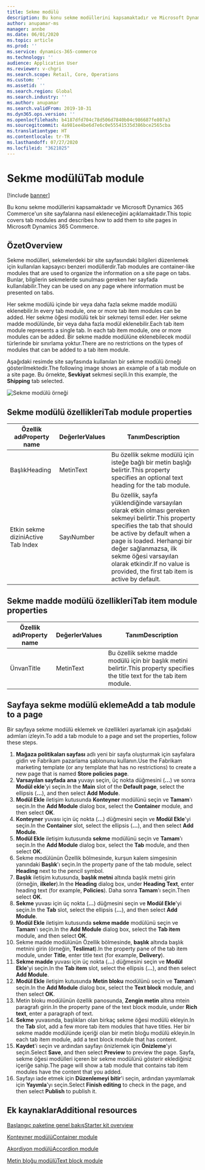 ```yaml
---
title: Sekme modülü
description: Bu konu sekme modüllerini kapsamaktadır ve Microsoft Dynamics 365 Commerce'un site sayfalarına nasıl ekleneceğini açıklamaktadır.
author: anupamar-ms
manager: annbe
ms.date: 06/01/2020
ms.topic: article
ms.prod: ''
ms.service: dynamics-365-commerce
ms.technology: ''
audience: Application User
ms.reviewer: v-chgri
ms.search.scope: Retail, Core, Operations
ms.custom: ''
ms.assetid: ''
ms.search.region: Global
ms.search.industry: ''
ms.author: anupamar
ms.search.validFrom: 2019-10-31
ms.dyn365.ops.version: ''
ms.openlocfilehash: b4187dfd704c78d506d7840b04c986687fe807a3
ms.sourcegitcommit: 4a981ee4be6d7e6c0e55541535d386bce2565cba
ms.translationtype: HT
ms.contentlocale: tr-TR
ms.lasthandoff: 07/27/2020
ms.locfileid: "3621025"
---
```

# <a name="tab-module"></a><span data-ttu-id="3cded-103">Sekme modülü</span><span class="sxs-lookup"><span data-stu-id="3cded-103">Tab module</span></span>

[!include [banner](includes/banner.md)]

<span data-ttu-id="3cded-104">Bu konu sekme modüllerini kapsamaktadır ve Microsoft Dynamics 365 Commerce'un site sayfalarına nasıl ekleneceğini açıklamaktadır.</span><span class="sxs-lookup"><span data-stu-id="3cded-104">This topic covers tab modules and describes how to add them to site pages in Microsoft Dynamics 365 Commerce.</span></span>

## <a name="overview"></a><span data-ttu-id="3cded-105">Özet</span><span class="sxs-lookup"><span data-stu-id="3cded-105">Overview</span></span>

<span data-ttu-id="3cded-106">Sekme modülleri, sekmelerdeki bir site sayfasındaki bilgileri düzenlemek için kullanılan kapsayıcı benzeri modüllerdir.</span><span class="sxs-lookup"><span data-stu-id="3cded-106">Tab modules are container-like modules that are used to organize the information on a site page on tabs.</span></span> <span data-ttu-id="3cded-107">Bunlar, bilgilerin sekmelerde sunulması gereken her sayfada kullanılabilir.</span><span class="sxs-lookup"><span data-stu-id="3cded-107">They can be used on any page where information must be presented on tabs.</span></span>

<span data-ttu-id="3cded-108">Her sekme modülü içinde bir veya daha fazla sekme madde modülü eklenebilir.</span><span class="sxs-lookup"><span data-stu-id="3cded-108">In every tab module, one or more tab item modules can be added.</span></span> <span data-ttu-id="3cded-109">Her sekme öğesi modülü tek bir sekmeyi temsil eder. Her sekme madde modülünde, bir veya daha fazla modül eklenebilir.</span><span class="sxs-lookup"><span data-stu-id="3cded-109">Each tab item module represents a single tab. In each tab item module, one or more modules can be added.</span></span> <span data-ttu-id="3cded-110">Bir sekme madde modülüne eklenebilecek modül türlerinde bir sınırlama yoktur.</span><span class="sxs-lookup"><span data-stu-id="3cded-110">There are no restrictions on the types of modules that can be added to a tab item module.</span></span>

<span data-ttu-id="3cded-111">Aşağıdaki resimde site sayfasında kullanılan bir sekme modülü örneği gösterilmektedir.</span><span class="sxs-lookup"><span data-stu-id="3cded-111">The following image shows an example of a tab module on a site page.</span></span> <span data-ttu-id="3cded-112">Bu örnekte, **Sevkiyat** sekmesi seçili.</span><span class="sxs-lookup"><span data-stu-id="3cded-112">In this example, the **Shipping** tab selected.</span></span>

![Sekme modülü örneği](./media/ecommerce-tab.PNG)

## <a name="tab-module-properties"></a><span data-ttu-id="3cded-114">Sekme modülü özellikleri</span><span class="sxs-lookup"><span data-stu-id="3cded-114">Tab module properties</span></span>

| <span data-ttu-id="3cded-115">Özellik adı</span><span class="sxs-lookup"><span data-stu-id="3cded-115">Property name</span></span> | <span data-ttu-id="3cded-116">Değerler</span><span class="sxs-lookup"><span data-stu-id="3cded-116">Values</span></span> | <span data-ttu-id="3cded-117">Tanım</span><span class="sxs-lookup"><span data-stu-id="3cded-117">Description</span></span> |
|---------------|--------|-------------|
| <span data-ttu-id="3cded-118">Başlık</span><span class="sxs-lookup"><span data-stu-id="3cded-118">Heading</span></span> | <span data-ttu-id="3cded-119">Metin</span><span class="sxs-lookup"><span data-stu-id="3cded-119">Text</span></span> | <span data-ttu-id="3cded-120">Bu özellik sekme modülü için isteğe bağlı bir metin başlığı belirtir.</span><span class="sxs-lookup"><span data-stu-id="3cded-120">This property specifies an optional text heading for the tab module.</span></span> |
| <span data-ttu-id="3cded-121">Etkin sekme dizini</span><span class="sxs-lookup"><span data-stu-id="3cded-121">Active Tab Index</span></span> | <span data-ttu-id="3cded-122">Sayı</span><span class="sxs-lookup"><span data-stu-id="3cded-122">Number</span></span> | <span data-ttu-id="3cded-123">Bu özellik, sayfa yüklendiğinde varsayılan olarak etkin olması gereken sekmeyi belirtir.</span><span class="sxs-lookup"><span data-stu-id="3cded-123">This property specifies the tab that should be active by default when a page is loaded.</span></span> <span data-ttu-id="3cded-124">Herhangi bir değer sağlanmazsa, ilk sekme öğesi varsayılan olarak etkindir.</span><span class="sxs-lookup"><span data-stu-id="3cded-124">If no value is provided, the first tab item is active by default.</span></span> |

## <a name="tab-item-module-properties"></a><span data-ttu-id="3cded-125">Sekme madde modülü özellikleri</span><span class="sxs-lookup"><span data-stu-id="3cded-125">Tab item module properties</span></span>

| <span data-ttu-id="3cded-126">Özellik adı</span><span class="sxs-lookup"><span data-stu-id="3cded-126">Property name</span></span> | <span data-ttu-id="3cded-127">Değerler</span><span class="sxs-lookup"><span data-stu-id="3cded-127">Values</span></span> | <span data-ttu-id="3cded-128">Tanım</span><span class="sxs-lookup"><span data-stu-id="3cded-128">Description</span></span> |
|---------------|--------|-------------|
| <span data-ttu-id="3cded-129">Ünvan</span><span class="sxs-lookup"><span data-stu-id="3cded-129">Title</span></span> | <span data-ttu-id="3cded-130">Metin</span><span class="sxs-lookup"><span data-stu-id="3cded-130">Text</span></span> | <span data-ttu-id="3cded-131">Bu özellik sekme madde modülü için bir başlık metini belirtir.</span><span class="sxs-lookup"><span data-stu-id="3cded-131">This property specifies the title text for the tab item module.</span></span> |

## <a name="add-a-tab-module-to-a-page"></a><span data-ttu-id="3cded-132">Sayfaya sekme modülü ekleme</span><span class="sxs-lookup"><span data-stu-id="3cded-132">Add a tab module to a page</span></span>

<span data-ttu-id="3cded-133">Bir sayfaya sekme modülü eklemek ve özellikleri ayarlamak için aşağıdaki adımları izleyin.</span><span class="sxs-lookup"><span data-stu-id="3cded-133">To add a tab module to a page and set the properties, follow these steps.</span></span>

1. <span data-ttu-id="3cded-134">**Mağaza politikaları sayfası** adlı yeni bir sayfa oluşturmak için sayfalara gidin ve Fabrikam pazarlama şablonunu kullanın.</span><span class="sxs-lookup"><span data-stu-id="3cded-134">Use the Fabrikam marketing template (or any template that has no restrictions) to create a new page that is named **Store policies page**.</span></span>
1. <span data-ttu-id="3cded-135">**Varsayılan sayfada** **ana** yuvayı seçin, üç nokta düğmesini (**...**) ve sonra **Modül ekle**'yi seçin.</span><span class="sxs-lookup"><span data-stu-id="3cded-135">In the **Main** slot of the **Default page**, select the ellipsis (**...**), and then select **Add Module**.</span></span>
1. <span data-ttu-id="3cded-136">**Modül Ekle** iletişim kutusunda **Konteyner** modülünü seçin ve **Tamam**'ı seçin.</span><span class="sxs-lookup"><span data-stu-id="3cded-136">In the **Add Module** dialog box, select the **Container** module, and then select **OK**.</span></span>
1. <span data-ttu-id="3cded-137">**Konteyner** yuvası için üç nokta (**...**) düğmesini seçin ve **Modül Ekle**'yi seçin.</span><span class="sxs-lookup"><span data-stu-id="3cded-137">In the **Container** slot, select the ellipsis (**...**), and then select **Add Module**.</span></span>
1. <span data-ttu-id="3cded-138">**Modül Ekle** iletişim kutusunda **sekme** modülünü seçin ve **Tamam**'ı seçin.</span><span class="sxs-lookup"><span data-stu-id="3cded-138">In the **Add Module** dialog box, select the **Tab** module, and then select **OK**.</span></span>
1. <span data-ttu-id="3cded-139">Sekme modülünün Özellik bölmesinde, kurşun kalem simgesinin yanındaki **Başlık**'ı seçin.</span><span class="sxs-lookup"><span data-stu-id="3cded-139">In the property pane of the tab module, select **Heading** next to the pencil symbol.</span></span>
1. <span data-ttu-id="3cded-140">**Başlık** iletişim kutusunda, **başlık metni** altında başlık metni girin (örneğin, **ilkeler**).</span><span class="sxs-lookup"><span data-stu-id="3cded-140">In the **Heading** dialog box, under **Heading Text**, enter heading text (for example, **Policies**).</span></span> <span data-ttu-id="3cded-141">Daha sonra **Tamam**'ı seçin.</span><span class="sxs-lookup"><span data-stu-id="3cded-141">Then select **OK**.</span></span>
1. <span data-ttu-id="3cded-142">**Sekme** yuvası için üç nokta (**...**) düğmesini seçin ve **Modül Ekle**'yi seçin.</span><span class="sxs-lookup"><span data-stu-id="3cded-142">In the **Tab** slot, select the ellipsis (**...**), and then select **Add Module**.</span></span>
1. <span data-ttu-id="3cded-143">**Modül Ekle** iletişim kutusunda **sekme madde** modülünü seçin ve **Tamam**'ı seçin.</span><span class="sxs-lookup"><span data-stu-id="3cded-143">In the **Add Module** dialog box, select the **Tab item** module, and then select **OK**.</span></span>
1. <span data-ttu-id="3cded-144">Sekme madde modülünün Özellik bölmesinde, **başlık** altında başlık metnini girin (örneğin, **Teslimat**).</span><span class="sxs-lookup"><span data-stu-id="3cded-144">In the property pane of the tab item module, under **Title**, enter title text (for example, **Delivery**).</span></span>
1. <span data-ttu-id="3cded-145">**Sekme madde** yuvası için üç nokta (**...**) düğmesini seçin ve **Modül Ekle**'yi seçin.</span><span class="sxs-lookup"><span data-stu-id="3cded-145">In the **Tab item** slot, select the ellipsis (**...**), and then select **Add Module**.</span></span>
1. <span data-ttu-id="3cded-146">**Modül Ekle** iletişim kutusunda **Metin bloku** modülünü seçin ve **Tamam**'ı seçin.</span><span class="sxs-lookup"><span data-stu-id="3cded-146">In the **Add Module** dialog box, select the **Text block** module, and then select **OK**.</span></span>
1. <span data-ttu-id="3cded-147">Metin bloku modülünün özellik panosunda, **Zengin metin** altına mtein paragrafı girin.</span><span class="sxs-lookup"><span data-stu-id="3cded-147">In the property pane of the text block module, under **Rich text**, enter a paragraph of text.</span></span>
1. <span data-ttu-id="3cded-148">**Sekme** yuvasında, başlıkları olan birkaç sekme öğesi modülü ekleyin.</span><span class="sxs-lookup"><span data-stu-id="3cded-148">In the **Tab** slot, add a few more tab item modules that have titles.</span></span> <span data-ttu-id="3cded-149">Her bir sekme madde modülünde içeriği olan bir metin bloğu modülü ekleyin.</span><span class="sxs-lookup"><span data-stu-id="3cded-149">In each tab item module, add a text block module that has content.</span></span>
1. <span data-ttu-id="3cded-150">**Kaydet**'i seçin ve ardından sayfayı önizlemek için **Önizleme**'yi seçin.</span><span class="sxs-lookup"><span data-stu-id="3cded-150">Select **Save**, and then select **Preview** to preview the page.</span></span> <span data-ttu-id="3cded-151">Sayfa, sekme öğesi modülleri içeren bir sekme modülünü gösterir eklediğiniz içeriğe sahip.</span><span class="sxs-lookup"><span data-stu-id="3cded-151">The page will show a tab module that contains tab item modules have the content that you added.</span></span>
1. <span data-ttu-id="3cded-152">Sayfayı iade etmek için **Düzenlemeyi bitir**'i seçin, ardından yayımlamak için **Yayımla**'yı seçin.</span><span class="sxs-lookup"><span data-stu-id="3cded-152">Select **Finish editing** to check in the page, and then select **Publish** to publish it.</span></span>

## <a name="additional-resources"></a><span data-ttu-id="3cded-153">Ek kaynaklar</span><span class="sxs-lookup"><span data-stu-id="3cded-153">Additional resources</span></span>

[<span data-ttu-id="3cded-154">Başlangıç paketine genel bakış</span><span class="sxs-lookup"><span data-stu-id="3cded-154">Starter kit overview</span></span>](starter-kit-overview.md)

[<span data-ttu-id="3cded-155">Konteyner modülü</span><span class="sxs-lookup"><span data-stu-id="3cded-155">Container module</span></span>](add-container-module.md)

[<span data-ttu-id="3cded-156">Akordiyon modülü</span><span class="sxs-lookup"><span data-stu-id="3cded-156">Accordion module</span></span>](add-accordion.md)

[<span data-ttu-id="3cded-157">Metin bloğu modülü</span><span class="sxs-lookup"><span data-stu-id="3cded-157">Text block module</span></span>](add-content-rich-block.md)
